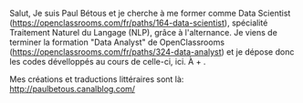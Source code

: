 Salut,
Je suis Paul Bétous et je cherche à me former comme Data Scientist (https://openclassrooms.com/fr/paths/164-data-scientist), spécialité Traitement Naturel du Langage (NLP), grâce à l'alternance.
Je viens de terminer la formation "Data Analyst" de OpenClassrooms (https://openclassrooms.com/fr/paths/324-data-analyst) et je dépose donc les codes dévelloppés au cours de celle-ci, ici.
À + .

Mes créations et traductions littéraires sont là: http://paulbetous.canalblog.com/

<!---
cazueladepolo/cazueladepolo is a ✨ special ✨ repository because its `README.md` (this file) appears on your GitHub profile.
You can click the Preview link to take a look at your changes.
--->
